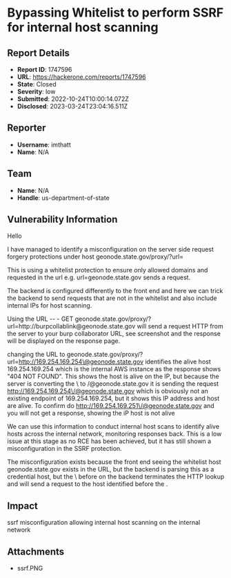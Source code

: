 # Bypassing Whitelist to perform SSRF for internal host scanning

## Report Details
- **Report ID**: 1747596
- **URL**: https://hackerone.com/reports/1747596
- **State**: Closed
- **Severity**: low
- **Submitted**: 2022-10-24T10:00:14.072Z
- **Disclosed**: 2023-03-24T23:04:16.511Z

## Reporter
- **Username**: imthatt
- **Name**: N/A

## Team
- **Name**: N/A
- **Handle**: us-department-of-state

## Vulnerability Information
Hello

I have managed to identify a misconfiguration on the server side request forgery protections under host geonode.state.gov/proxy/?url=

This is using a whitelist protection to ensure only allowed domains and requested in the url e.g. url=geonode.state.gov  sends a request.

The backend is configured differently to the front end and here we can trick the backend to send requests that are not in the whitelist and also include internal IPs for host scanning.

Using the URL  -- - GET  geonode.state.gov/proxy/?url=http://burpcollablink\@geonode.state.gov   will send a request HTTP from the server to your burp collaborator URL, see screenshot and the response will be displayed on the response page.

changing the URL to geonode.state.gov/proxy/?url=http://169.254.169.254\@geonode.state.gov identifies the alive host 169.254.169.254 which is the internal AWS instance as the response shows "404 NOT FOUND". This shows the host is alive on the IP, but because the server is converting the \ to \/@geonode.state.gov it is sending the request http://169.254.169.254\/@geonode.state.gov which is obviously not an existing endpoint of 169.254.169.254, but it shows this IP address and host are alive. To confirm do  http://169.254.169.251\/@geonode.state.gov  and you will not get a response, showing the iP host is not alive

We can use this information to conduct internal host scans to identify alive hosts across the internal network, monitoring responses back. This is a low issue at this stage as no RCE has been achieved, but it has still shown a misconfiguration in the SSRF protection.

The misconfiguration exists because the front end seeing the whitelist host geonode.state.gov exists in the URL, but the backend is parsing this as a credential host, but the \ before on the backend terminates the HTTP lookup and will send a request to the host identified before the \.

## Impact

ssrf misconfiguration allowing internal host scanning on the internal network

## Attachments
- ssrf.PNG

